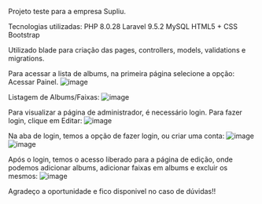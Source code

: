 Projeto teste para a empresa Supliu.

Tecnologias utilizadas: 
PHP 8.0.28
Laravel 9.5.2
MySQL
HTML5 + CSS
Bootstrap


Utilizado blade para criação das pages, controllers, models, validations e migrations.

Para acessar a lista de albums, na primeira página selecione a opção: Acessar Painel.
![image](https://github.com/meirellos/Supliu/assets/72823459/5a70b970-8ae4-4504-9049-01950e3fc846)

Listagem de Albums/Faixas:
![image](https://github.com/meirellos/Supliu/assets/72823459/cb93ba9f-8e31-4a94-9b18-696ad2344907)

Para visualizar a página de administrador, é necessário login. Para fazer login, clique em Editar:
![image](https://github.com/meirellos/Supliu/assets/72823459/21406866-6c9a-4874-bf14-5515d7dfa5e9)

Na aba de login, temos a opção de fazer login, ou criar uma conta:
![image](https://github.com/meirellos/Supliu/assets/72823459/39ce1e20-f960-465b-b7e1-9a29b510a469)
![image](https://github.com/meirellos/Supliu/assets/72823459/03ce9db9-c2d4-451c-8e78-e3a856adc8c3)

Após o login, temos o acesso liberado para a página de edição, onde podemos adicionar albums, adicionar faixas em albums e excluir os mesmos:
![image](https://github.com/meirellos/Supliu/assets/72823459/034d5fdf-e034-437a-a0cd-497988e99f7c)

Agradeço a oportunidade e fico disponivel no caso de dúvidas!!
